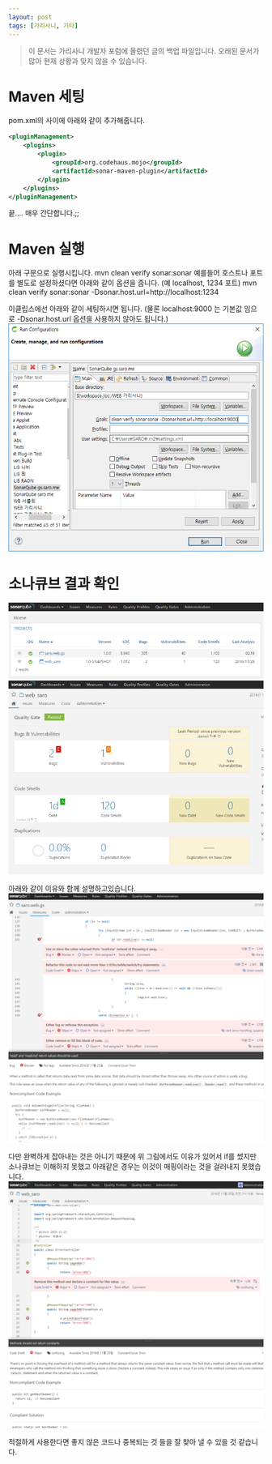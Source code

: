 ```yaml
---
layout: post
tags: [가리사니, 기타]
---
```


> 이 문서는 가리사니 개발자 포럼에 올렸던 글의 백업 파일입니다.
오래된 문서가 많아 현재 상황과 맞지 않을 수 있습니다.


# Maven 세팅
pom.xml의 <build/> 사이에 아래와 같이 추가해줍니다.
``` xml
<pluginManagement>
	<plugins>
		<plugin>
			<groupId>org.codehaus.mojo</groupId>
			<artifactId>sonar-maven-plugin</artifactId>
		</plugin>
	</plugins>
</pluginManagement>
```
끝.... 매우 간단합니다.;;


# Maven 실행
아래 구문으로 실행시킵니다.
mvn clean verify sonar:sonar
예를들어 호스트나 포트를 별도로 설정하셨다면 아래와 같이 옵션을 줍니다.
(예 localhost, 1234 포트)
mvn clean verify sonar:sonar -Dsonar.host.url=http://localhost:1234

이클립스에선 아래와 같이 세팅하시면 됩니다.
(물론 localhost:9000 는 기본값 임으로 -Dsonar.host.url 옵션을 사용하지 않아도 됩니다.)
![](/file/old/187.png)


# 소나큐브 결과 확인
![](/file/old/188.png)
![](/file/old/189.png)

아래와 같이 이유와 함께 설명하고있습니다.
![](/file/old/191.png)

다만 완벽하게 잡아내는 것은 아니기 때문에 위 그림에서도 이유가 있어서 if를 썼지만 소나큐브는 이해하지 못했고 아래같은 경우는 이것이 매핑이라는 것을 걸러내지 못했습니다.
![](/file/old/192.png)


적절하게 사용한다면 좋지 않은 코드나 중복되는 것 들을 잘 찾아 낼 수 있을 것 같습니다.